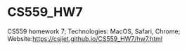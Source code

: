 # CS559_HW7
CS559 homework 7;
Technologies: MacOS, Safari, Chrome;
Website:<a href="gitpages">https://csjiet.github.io/CS559_HW7/hw7.html</a>

